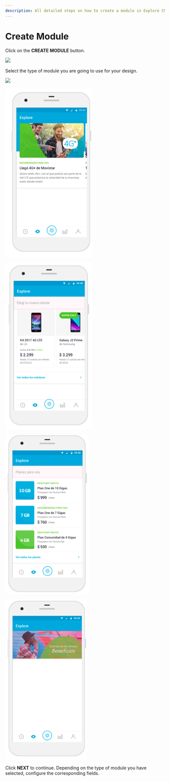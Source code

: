 ```yaml
---
description: All detailed steps on how to create a module in Explore CMS.
---
```


# Create Module

Click on the **CREATE MODULE** button.

![](https://lh4.googleusercontent.com/-_WEE_LoNyKgtoauxv4Ba93lJjbWhf15CcBgaWMiAPThZbmdB67smnSzek3lv41GT5e0Bl93hEQRUF1QJyZ4iVAhQP1lcg44nbRt3J_L86V5-uv1MSXOBXhZeBwYiYOfWGtd0QNb)

Select the type of module you are going to use for your design.

![](https://lh3.googleusercontent.com/GDHDqVX-K1wnxNozK7yrYOjWk2VOqpJO3Ayeo5OzbGPw9sUG-6S0rhKJA7ntvRtKbejn8Lm0z9G32JzGZYKycYiP593Dyd6zc7PsptCI6FjLLBi_snn6ZdkweHI-RBiofHPawVQN)

![Featured Content](../../.gitbook/assets/image%20%2820%29.png)

![Vertical Cards](../../.gitbook/assets/image%20%2873%29.png)

![Rows](../../.gitbook/assets/image%20%2860%29.png)

![Banner](../../.gitbook/assets/image%20%2846%29.png)

Click **NEXT** to continue. Depending on the type of module you have selected, configure the corresponding fields.

